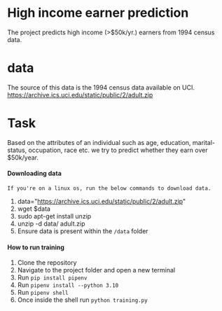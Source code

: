 # High income earner prediction
The project predicts high income (>$50k/yr.) earners from 1994 census data.

# data
The source of this data is the 1994 census data available on UCI.
https://archive.ics.uci.edu/static/public/2/adult.zip

# Task
Based on the attributes of an individual such as age, education,
marital-status, occupation, race etc. we try to predict whether they earn over $50k/year. 

#### Downloading data
` If you're on a linux os, run the below commands to download data. `
1. data="https://archive.ics.uci.edu/static/public/2/adult.zip"
2. wget $data
3. sudo apt-get install unzip
4. unzip -d data/ adult.zip
5. Ensure data is present within the `/data` folder


#### How to run training
1. Clone the repository
2. Navigate to the project folder and open a new terminal
3. Run `pip install pipenv`
4. Run `pipenv install --python 3.10`
5. Run `pipenv shell`
6. Once inside the shell run `python training.py`